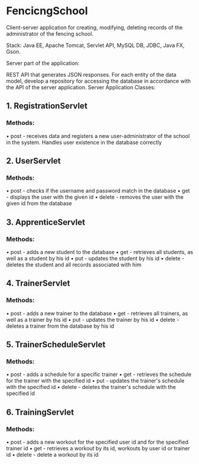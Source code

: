 # FencicngSchool

Client-server application for creating, modifying, deleting records of the administrator of the fencing school.

Stack: Java EE, Apache Tomcat, Servlet API, MySQL DB, JDBC, Java FX, Gson.

Server part of the application:

REST API that generates JSON responses. For each entity of the data model, develop a repository for accessing the database in accordance with the API of the server application. Server Application Classes:
## 1. RegistrationServlet
### Methods:
• post - receives data and registers a new user-administrator of the school in the system. Handles user existence in the database correctly
## 2. UserServlet
### Methods:
• post - checks if the username and password match in the database
• get - displays the user with the given id
• delete - removes the user with the given id from the database
## 3. ApprenticeServlet
### Methods:
• post - adds a new student to the database
• get - retrieves all students, as well as a student by his id
• put - updates the student by his id
• delete - deletes the student and all records associated with him
## 4. TrainerServlet
### Methods:
• post - adds a new trainer to the database
• get - retrieves all trainers, as well as a trainer by his id
• put - updates the trainer by his id
• delete - deletes a trainer from the database by his id
## 5. TrainerScheduleServlet
### Methods:
• post - adds a schedule for a specific trainer
• get - retrieves the schedule for the trainer with the specified id
• put - updates the trainer's schedule with the specified id
• delete - deletes the trainer's schedule with the specified id
## 6. TrainingServlet
### Methods:
• post - adds a new workout for the specified user id and for the specified trainer id
• get - retrieves a workout by its id, workouts by user id or trainer id
• delete - delete a workout by its id

